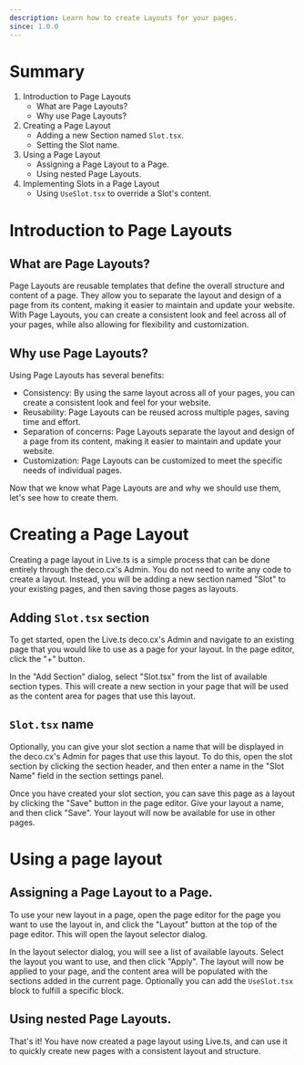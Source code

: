 ```yaml
---
description: Learn how to create Layouts for your pages.
since: 1.0.0
---
```


# Summary

1. Introduction to Page Layouts
   - What are Page Layouts?
   - Why use Page Layouts?
2. Creating a Page Layout
   - Adding a new Section named `Slot.tsx`.
   - Setting the Slot name.
3. Using a Page Layout
   - Assigning a Page Layout to a Page.
   - Using nested Page Layouts.
4. Implementing Slots in a Page Layout
   - Using `UseSlot.tsx` to override a Slot's content.

# Introduction to Page Layouts

## What are Page Layouts?

Page Layouts are reusable templates that define the overall structure and
content of a page. They allow you to separate the layout and design of a page
from its content, making it easier to maintain and update your website. With
Page Layouts, you can create a consistent look and feel across all of your
pages, while also allowing for flexibility and customization.

## Why use Page Layouts?

Using Page Layouts has several benefits:

- Consistency: By using the same layout across all of your pages, you can create
  a consistent look and feel for your website.
- Reusability: Page Layouts can be reused across multiple pages, saving time and
  effort.
- Separation of concerns: Page Layouts separate the layout and design of a page
  from its content, making it easier to maintain and update your website.
- Customization: Page Layouts can be customized to meet the specific needs of
  individual pages.

Now that we know what Page Layouts are and why we should use them, let's see how
to create them.

# Creating a Page Layout

Creating a page layout in Live.ts is a simple process that can be done entirely
through the deco.cx's Admin. You do not need to write any code to create a
layout. Instead, you will be adding a new section named "Slot" to your existing
pages, and then saving those pages as layouts.

## Adding `Slot.tsx` section

To get started, open the Live.ts deco.cx's Admin and navigate to an existing
page that you would like to use as a page for your layout. In the page editor,
click the "+" button.

In the "Add Section" dialog, select "Slot.tsx" from the list of available
section types. This will create a new section in your page that will be used as
the content area for pages that use this layout.

## `Slot.tsx` name

Optionally, you can give your slot section a name that will be displayed in the
deco.cx's Admin for pages that use this layout. To do this, open the slot
section by clicking the section header, and then enter a name in the "Slot Name"
field in the section settings panel.

Once you have created your slot section, you can save this page as a layout by
clicking the "Save" button in the page editor. Give your layout a name, and then
click "Save". Your layout will now be available for use in other pages.

# Using a page layout

## Assigning a Page Layout to a Page.

To use your new layout in a page, open the page editor for the page you want to
use the layout in, and click the "Layout" button at the top of the page editor.
This will open the layout selector dialog.

In the layout selector dialog, you will see a list of available layouts. Select
the layout you want to use, and then click "Apply". The layout will now be
applied to your page, and the content area will be populated with the sections
added in the current page. Optionally you can add the `UseSlot.tsx` block to
fulfill a specific block.

## Using nested Page Layouts.

That's it! You have now created a page layout using Live.ts, and can use it to
quickly create new pages with a consistent layout and structure.
